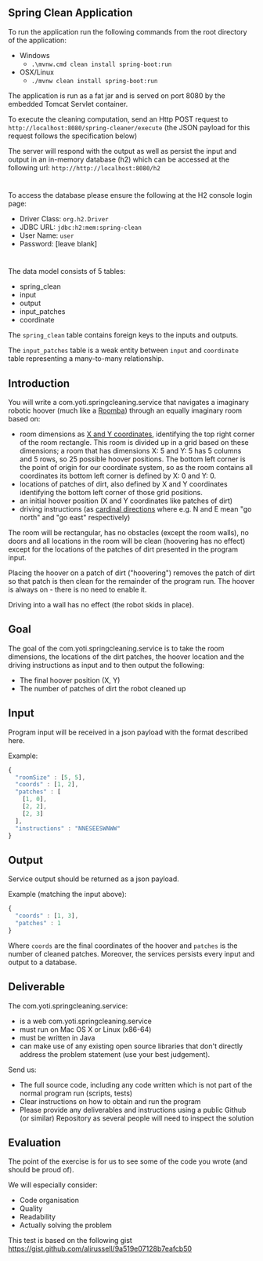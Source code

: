 ## Spring Clean Application
To run the application run the following commands from the root directory of the application:

- Windows
    * `.\mvnw.cmd clean install spring-boot:run`
- OSX/Linux
    * `./mvnw clean install spring-boot:run`

The application is run as a fat jar and is served on port 8080 by the embedded Tomcat Servlet container.

To execute the cleaning computation, send an Http POST request to `http://localhost:8080/spring-cleaner/execute` (the JSON payload for this request follows the specification below)

The server will respond with the output as well as persist the input and output in an in-memory database (h2) which can be accessed at the following url: `http://http://localhost:8080/h2`
#

To access the database please ensure the following at the H2 console login page:
* Driver Class: `org.h2.Driver`
* JDBC URL: `jdbc:h2:mem:spring-clean`
* User Name: `user`
* Password: [leave blank]

#

The data model consists of 5 tables:
  * spring_clean
  * input
  * output
  * input_patches
  * coordinate
  
The `spring_clean` table contains foreign keys to the inputs and outputs.

The `input_patches` table is a weak entity between `input` and `coordinate` table representing a many-to-many relationship.
## Introduction

You will write a com.yoti.springcleaning.service that navigates a imaginary robotic hoover (much like a [Roomba](https://en.wikipedia.org/wiki/Roomba)) through an equally imaginary room based on:

* room dimensions as [X and Y coordinates](https://en.wikipedia.org/wiki/Cartesian_coordinate_system), identifying the top right corner of the room rectangle. This room is divided up in a grid based on these dimensions; a room that has dimensions X: 5 and Y: 5 has 5 columns and 5 rows, so 25 possible hoover positions. The bottom left corner is the point of origin for our coordinate system, so as the room contains all coordinates its bottom left corner is defined by X: 0 and Y: 0.
* locations of patches of dirt, also defined by X and Y coordinates identifying the bottom left corner of those grid positions.
* an initial hoover position (X and Y coordinates like patches of dirt)
* driving instructions (as [cardinal directions](https://en.wikipedia.org/wiki/Cardinal_direction) where e.g. N and E mean "go north" and "go east" respectively) 

The room will be rectangular, has no obstacles (except the room walls), no doors and all locations in the room will be clean (hoovering has no effect) except for the locations of the patches of dirt presented in the program input.

Placing the hoover on a patch of dirt ("hoovering") removes the patch of dirt so that patch is then clean for the remainder of the program run. The hoover is always on - there is no need to enable it.

Driving into a wall has no effect (the robot skids in place).

## Goal

The goal of the com.yoti.springcleaning.service is to take the room dimensions, the locations of the dirt patches, the hoover location and the driving instructions as input and to then output the following:

* The final hoover position (X, Y)
* The number of patches of dirt the robot cleaned up

## Input

Program input will be received in a json payload with the format described here.

Example:

```javascript
{
  "roomSize" : [5, 5],
  "coords" : [1, 2],
  "patches" : [
    [1, 0],
    [2, 2],
    [2, 3]
  ],
  "instructions" : "NNESEESWNWW"
}
```

## Output

Service output should be returned as a json payload.

Example (matching the input above):

```javascript
{
  "coords" : [1, 3],
  "patches" : 1
}
```
Where `coords` are the final coordinates of the hoover and `patches` is the number of cleaned patches.
Moreover, the services persists every input and output to a database.

## Deliverable

The com.yoti.springcleaning.service:

* is a web com.yoti.springcleaning.service
* must run on Mac OS X or Linux (x86-64) 
* must be written in Java
* can make use of any existing open source libraries that don't directly address the problem statement (use your best judgement).

Send us:

* The full source code, including any code written which is not part of the normal program run (scripts, tests)
* Clear instructions on how to obtain and run the program
* Please provide any deliverables and instructions using a public Github (or similar) Repository as several people will need to inspect the solution

## Evaluation

The point of the exercise is for us to see some of the code you wrote (and should be proud of). 

We will especially consider:

* Code organisation
* Quality
* Readability
* Actually solving the problem


This test is based on the following gist https://gist.github.com/alirussell/9a519e07128b7eafcb50
